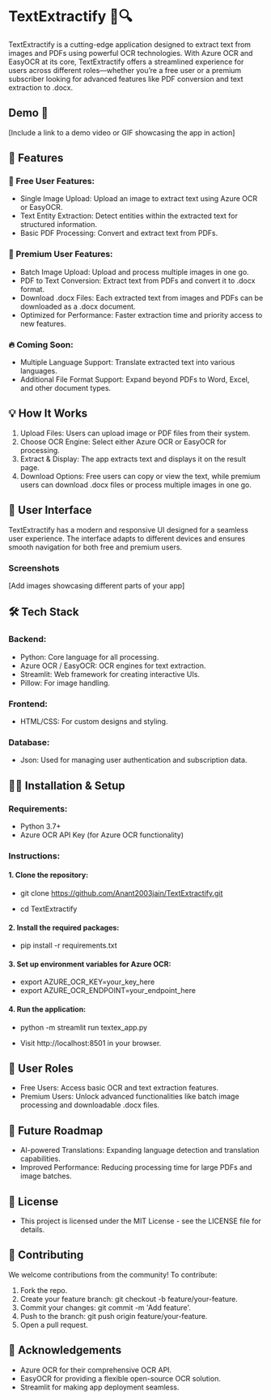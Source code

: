 # **TextExtractify 📄🔍**
TextExtractify is a cutting-edge application designed to extract text from images and PDFs using powerful OCR technologies. With Azure OCR and EasyOCR at its core, TextExtractify offers a streamlined experience for users across different roles—whether you’re a free user or a premium subscriber looking for advanced features like PDF conversion and text extraction to .docx.

## Demo 🎥
[Include a link to a demo video or GIF showcasing the app in action]

## 🚀 Features
### 🔑 Free User Features:
* Single Image Upload: Upload an image to extract text using Azure OCR or EasyOCR.
* Text Entity Extraction: Detect entities within the extracted text for structured information.
* Basic PDF Processing: Convert and extract text from PDFs.
### 💼 Premium User Features:
* Batch Image Upload: Upload and process multiple images in one go.
* PDF to Text Conversion: Extract text from PDFs and convert it to .docx format.
* Download .docx Files: Each extracted text from images and PDFs can be downloaded as a .docx document.
* Optimized for Performance: Faster extraction time and priority access to new features.
### 🔥 Coming Soon:
* Multiple Language Support: Translate extracted text into various languages.
* Additional File Format Support: Expand beyond PDFs to Word, Excel, and other document types.
## 💡 How It Works
1. Upload Files: Users can upload image or PDF files from their system.
2. Choose OCR Engine: Select either Azure OCR or EasyOCR for processing.
3. Extract & Display: The app extracts text and displays it on the result page.
4. Download Options: Free users can copy or view the text, while premium users can download .docx files or process multiple images in one go.
## 🎨 User Interface
TextExtractify has a modern and responsive UI designed for a seamless user experience. The interface adapts to different devices and ensures smooth navigation for both free and premium users.

### Screenshots
[Add images showcasing different parts of your app]

## 🛠️ Tech Stack
### Backend:
* Python: Core language for all processing.
* Azure OCR / EasyOCR: OCR engines for text extraction.
* Streamlit: Web framework for creating interactive UIs.
* Pillow: For image handling.
### Frontend:
* HTML/CSS: For custom designs and styling.
### Database:
* Json: Used for managing user authentication and subscription data.
## 🧑‍💻 Installation & Setup
### Requirements:
* Python 3.7+
* Azure OCR API Key (for Azure OCR functionality)
### Instructions:
#### 1. Clone the repository:

* git clone https://github.com/Anant2003jain/TextExtractify.git

* cd TextExtractify

#### 2. Install the required packages:

* pip install -r requirements.txt
  
#### 3. Set up environment variables for Azure OCR:

* export AZURE_OCR_KEY=your_key_here
* export AZURE_OCR_ENDPOINT=your_endpoint_here
#### 4. Run the application:

* python -m streamlit run textex_app.py

* Visit http://localhost:8501 in your browser.

## 🔐 User Roles
* Free Users: Access basic OCR and text extraction features.
* Premium Users: Unlock advanced functionalities like batch image processing and downloadable .docx files.
## 🎯 Future Roadmap
* AI-powered Translations: Expanding language detection and translation capabilities.
* Improved Performance: Reducing processing time for large PDFs and image batches.
## 📝 License
* This project is licensed under the MIT License - see the LICENSE file for details.

## 🤝 Contributing
We welcome contributions from the community! To contribute:

1. Fork the repo.
2. Create your feature branch: git checkout -b feature/your-feature.
3. Commit your changes: git commit -m 'Add feature'.
4. Push to the branch: git push origin feature/your-feature.
5. Open a pull request.
## 🌟 Acknowledgements
* Azure OCR for their comprehensive OCR API.
* EasyOCR for providing a flexible open-source OCR solution.
* Streamlit for making app deployment seamless.
